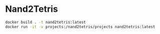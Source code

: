 # Nand2Tetris

```bash
docker build . -t nand2tetris:latest
docker run -it -v projects:/nand2tetris/projects nand2tetris:latest
```